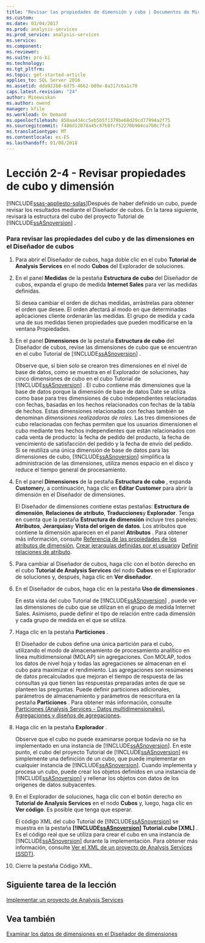 ```yaml
---
title: "Revisar las propiedades de dimensión y cubo | Documentos de Microsoft"
ms.custom: 
ms.date: 03/04/2017
ms.prod: analysis-services
ms.prod_service: analysis-services
ms.service: 
ms.component: 
ms.reviewer: 
ms.suite: pro-bi
ms.technology: 
ms.tgt_pltfrm: 
ms.topic: get-started-article
applies_to: SQL Server 2016
ms.assetid: dda922b8-6d75-4662-b09e-8a317c6a1c70
caps.latest.revision: "24"
author: Minewiskan
ms.author: owend
manager: kfile
ms.workload: On Demand
ms.openlocfilehash: 850aa434cc5eb5b5f1379be68d29cd77994a2f75
ms.sourcegitcommit: f486d12078a45c87b0fcf52270b904ca7b0c7fc8
ms.translationtype: MT
ms.contentlocale: es-ES
ms.lasthandoff: 01/08/2018
---
```

# <a name="lesson-2-4---reviewing-cube-and-dimension-properties"></a>Lección 2-4 - Revisar propiedades de cubo y dimensión
[!INCLUDE[ssas-appliesto-sqlas](../includes/ssas-appliesto-sqlas.md)]Después de haber definido un cubo, puede revisar los resultados mediante el Diseñador de cubos. En la tarea siguiente, revisará la estructura del cubo del proyecto Tutorial de [!INCLUDE[ssASnoversion](../includes/ssasnoversion-md.md)] .  
  
### <a name="to-review-cube-and-dimension-properties-in-cube-designer"></a>Para revisar las propiedades del cubo y de las dimensiones en el Diseñador de cubos  
  
1.  Para abrir el Diseñador de cubos, haga doble clic en el cubo **Tutorial de Analysis Services** en el nodo **Cubos** del Explorador de soluciones.  
  
2.  En el panel **Medidas** de la pestaña **Estructura de cubo** del Diseñador de cubos, expanda el grupo de medida **Internet Sales** para ver las medidas definidas.  
  
    Si desea cambiar el orden de dichas medidas, arrástrelas para obtener el orden que desee. El orden afectará al modo en que determinadas aplicaciones cliente ordenarán las medidas. El grupo de medida y cada una de sus medidas tienen propiedades que pueden modificarse en la ventana Propiedades.  
  
3.  En el panel **Dimensiones** de la pestaña **Estructura de cubo** del Diseñador de cubos, revise las dimensiones de cubo que se encuentran en el cubo Tutorial de [!INCLUDE[ssASnoversion](../includes/ssasnoversion-md.md)] .  
  
    Observe que, si bien solo se crearon tres dimensiones en el nivel de base de datos, como se muestra en el Explorador de soluciones, hay cinco dimensiones de cubo en el cubo Tutorial de [!INCLUDE[ssASnoversion](../includes/ssasnoversion-md.md)] . El cubo contiene más dimensiones que la base de datos porque la dimensión de base de datos Date se utiliza como base para tres dimensiones de cubo independientes relacionadas con fechas, basadas en los hechos relacionados con fechas de la tabla de hechos. Estas dimensiones relacionadas con fechas también se denominan *dimensiones realizadoras de roles*. Las tres dimensiones de cubo relacionadas con fechas permiten que los usuarios dimensionen el cubo mediante tres hechos independientes que están relacionados con cada venta de producto: la fecha de pedido del producto, la fecha de vencimiento de satisfacción del pedido y la fecha de envío del pedido. Si se reutiliza una única dimensión de base de datos para las dimensiones de cubo, [!INCLUDE[ssASnoversion](../includes/ssasnoversion-md.md)] simplifica la administración de las dimensiones, utiliza menos espacio en el disco y reduce el tiempo general de procesamiento.  
  
4.  En el panel **Dimensiones** de la pestaña **Estructura de cubo** , expanda **Customer**y, a continuación, haga clic en **Editar Customer** para abrir la dimensión en el Diseñador de dimensiones.  
  
    El Diseñador de dimensiones contiene estas pestañas: **Estructura de dimensión**, **Relaciones de atributo**, **Traducciones**y **Explorador**. Tenga en cuenta que la pestaña **Estructura de dimensión** incluye tres paneles: **Atributos**, **Jerarquías**y **Vista del origen de datos**. Los atributos que contiene la dimensión aparecen en el panel **Atributos** . Para obtener más información, consulte [Referencia de las propiedades de los atributos de dimensión](../analysis-services/multidimensional-models/dimension-attribute-properties-reference.md), [Crear jerarquías definidas por el usuario](../analysis-services/multidimensional-models/user-defined-hierarchies-create.md)y [Definir relaciones de atributo](../analysis-services/multidimensional-models/attribute-relationships-define.md).  
  
5.  Para cambiar al Diseñador de cubos, haga clic con el botón derecho en el cubo **Tutorial de Analysis Services** del nodo **Cubos** en el Explorador de soluciones y, después, haga clic en **Ver diseñador**.  
  
6.  En el Diseñador de cubos, haga clic en la pestaña **Uso de dimensiones** .  
  
    En esta vista del cubo Tutorial de [!INCLUDE[ssASnoversion](../includes/ssasnoversion-md.md)] , puede ver las dimensiones de cubo que se utilizan en el grupo de medida Internet Sales. Asimismo, puede definir el tipo de relación entre cada dimensión y cada grupo de medida en el que se utiliza.  
  
7.  Haga clic en la pestaña **Particiones** .  
  
    El Diseñador de cubos define una única partición para el cubo, utilizando el modo de almacenamiento de procesamiento analítico en línea multidimensional (MOLAP) sin agregaciones. Con MOLAP, todos los datos de nivel hoja y todas las agregaciones se almacenan en el cubo para maximizar el rendimiento. Las agregaciones son resúmenes de datos precalculados que mejoran el tiempo de respuesta de las consultas ya que tienen las respuestas preparadas antes de que se planteen las preguntas. Puede definir particiones adicionales, parámetros de almacenamiento y parámetros de reescritura en la pestaña **Particiones** . Para obtener más información, consulte [Particiones &#40;Analysis Services - Datos multidimensionales&#41;](../analysis-services/multidimensional-models-olap-logical-cube-objects/partitions-analysis-services-multidimensional-data.md), [Agregaciones y diseños de agregaciones](../analysis-services/multidimensional-models-olap-logical-cube-objects/aggregations-and-aggregation-designs.md).  
  
8.  Haga clic en la pestaña **Explorador** .  
  
    Observe que el cubo no puede examinarse porque todavía no se ha implementado en una instancia de [!INCLUDE[ssASnoversion](../includes/ssasnoversion-md.md)]. En este punto, el cubo del proyecto Tutorial de [!INCLUDE[ssASnoversion](../includes/ssasnoversion-md.md)] es simplemente una definición de un cubo, que puede implementar en cualquier instancia de [!INCLUDE[ssASnoversion](../includes/ssasnoversion-md.md)]. Cuando implementa y procesa un cubo, puede crear los objetos definidos en una instancia de [!INCLUDE[ssASnoversion](../includes/ssasnoversion-md.md)] y rellenar los objetos con datos de los orígenes de datos subyacentes.  
  
9. En el Explorador de soluciones, haga clic con el botón derecho en **Tutorial de Analysis Services** en el nodo **Cubos** y, luego, haga clic en **Ver código**. Es posible que tenga que esperar.  
  
    El código XML del cubo Tutorial de [!INCLUDE[ssASnoversion](../includes/ssasnoversion-md.md)] se muestra en la pestaña **[!INCLUDE[ssASnoversion](../includes/ssasnoversion-md.md)] Tutorial.cube [XML]** . Es el código real que se utiliza para crear el cubo en una instancia de [!INCLUDE[ssASnoversion](../includes/ssasnoversion-md.md)] durante la implementación. Para obtener más información, consulte [Ver el XML de un proyecto de Analysis Services &#40;SSDT&#41;](../analysis-services/multidimensional-models/view-the-xml-for-an-analysis-services-project-ssdt.md).  
  
10. Cierre la pestaña Código XML.  
  
## <a name="next-task-in-lesson"></a>Siguiente tarea de la lección  
[Implementar un proyecto de Analysis Services](../analysis-services/lesson-2-5-deploying-an-analysis-services-project.md)  
  
## <a name="see-also"></a>Vea también  
[Examinar los datos de dimensiones en el Diseñador de dimensiones](../analysis-services/multidimensional-models/database-dimensions-browse-dimension-data-in-dimension-designer.md)  
  
  
  
